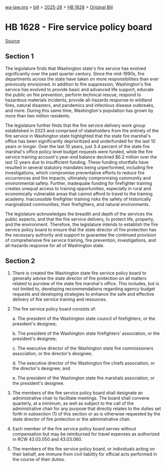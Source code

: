 [wa-law.org](/) > [bill](/bill/) > [2025-26](/bill/2025-26/) > [HB 1628](/bill/2025-26/hb/1628/) > [Original Bill](/bill/2025-26/hb/1628/1/)

# HB 1628 - Fire service policy board

[Source](http://lawfilesext.leg.wa.gov/biennium/2025-26/Pdf/Bills/House%20Bills/1628.pdf)

## Section 1
The legislature finds that Washington state's fire service has evolved significantly over the past quarter century. Since the mid-1990s, fire departments across the state have taken on more responsibilities than ever previously envisioned. In addition to fire suppression, Washington's fire service has evolved to provide basic and advanced life support, educate the public on fire prevention, perform technical rescue, respond to hazardous materials incidents, provide all-hazards response to wildland fires, natural disasters, and pandemics and infectious disease outbreaks, and more. During this same time, Washington's population has grown by more than two million residents.

The legislature further finds that the fire service delivery work group established in 2023 and comprised of stakeholders from the entirety of the fire service in Washington state highlighted that the state fire marshal's office has been significantly deprioritized and underfunded for the last 10 years or longer. Over the last 10 years, just 3.4 percent of the state fire marshal's office policy level budget requests were funded, while the fire service training account's year-end balance declined $6.2 million over the last 12 years due to insufficient funding. These funding shortfalls have resulted in several statutory mandates being unperformed, including fire investigations, which compromise preventative efforts to reduce fire occurrences and fire impacts, ultimately compromising community and environmental safety. Further, inadequate funding for firefighter training creates unequal access to training opportunities, especially in rural and economically vulnerable areas that cannot afford to travel to the training academy. Inaccessible firefighter training risks the safety of historically marginalized communities, their firefighters, and natural environments.

The legislature acknowledges the breadth and depth of the services the public expects, and that the fire service delivers, to protect life, property, and the environment. Therefore, the legislature intends to establish the fire service policy board to ensure that the state director of fire protection has the necessary authority and support to guarantee the continued provision of comprehensive fire service training, fire prevention, investigations, and all-hazards response for all of Washington state.

## Section 2
1. There is created the Washington state fire service policy board to generally advise the state director of fire protection on all matters related to purview of the state fire marshal's office. This includes, but is not limited to, developing recommendations regarding agency budget requests and developing strategies to enhance the safe and effective delivery of fire service training and resources.

2. The fire service policy board consists of:

    a. The president of the Washington state council of firefighters, or the president's designee;

    b. The president of the Washington state firefighters' association, or the president's designee;

    c. The executive director of the Washington state fire commissioners association, or the director's designee;

    d. The executive director of the Washington fire chiefs association, or the director's designee; and

    e. The president of the Washington state fire marshals association, or the president's designee.

3. The members of the fire service policy board shall designate an administrative chair to facilitate meetings. The board shall convene quarterly, at a minimum, as well as subject to the call of the administrative chair for any purpose that directly relates to the duties set forth in subsection (1) of this section or as is otherwise requested by the state director of fire protection or the administrative chair.

4. Each member of the fire service policy board serves without compensation but may be reimbursed for travel expenses as authorized in RCW 43.03.050 and 43.03.060.

5. The members of the fire service policy board, or individuals acting on their behalf, are immune from civil liability for official acts performed in the course of their duties.
